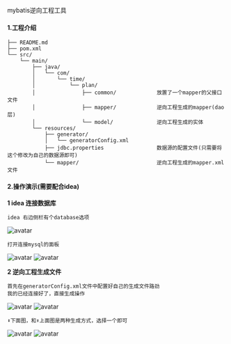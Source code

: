 mybatis逆向工程工具

#### 1.工程介绍
    
    ├── README.md
    ├── pom.xml
    └── src/
        └── main/
            ├── java/
            │   └── com/
            │       └── time/
            │           └── plan/
            │               ├── common/             放置了一个mapper的父接口文件
            │               ├── mapper/             逆向工程生成的mapper(dao层)
            │               └── model/              逆向工程生成的实体
            └── resources/
                ├── generator/
                │   └── generatorConfig.xml
                ├── jdbc.properties                 数据源的配置文件(只需要将这个修改为自己的数据源即可)
                └── mapper/                         逆向工程生成的mapper.xml文件
    
  
    
#### 2.操作演示(需要配合idea)

**1 idea 连接数据库**
    
    idea 右边侧栏有个database选项
    
![avatar](src/main/resources/images/code_generator_data_base_01.jpg)
    
    打开连接mysql的面板
    
![avatar](src/main/resources/images/code_generator_mysql_01.jpg)
![avatar](src/main/resources/images/code_generator_mysql_link_01.jpg)


**2 逆向工程生成文件**

    首先在generatorConfig.xml文件中配置好自己的生成文件路劲
    我的已经连接好了，直接生成操作
    
![avatar](src/main/resources/images/code_generator_table_01.jpg)
![avatar](src/main/resources/images/code_generator_table_02.jpg)
    
    ⬇️下面图，和⬆️上面图是两种生成方式，选择一个即可
    
![avatar](src/main/resources/images/code_generator_table_03.jpg)
![avatar](src/main/resources/images/code_generator_table_04.jpg)



  
    
